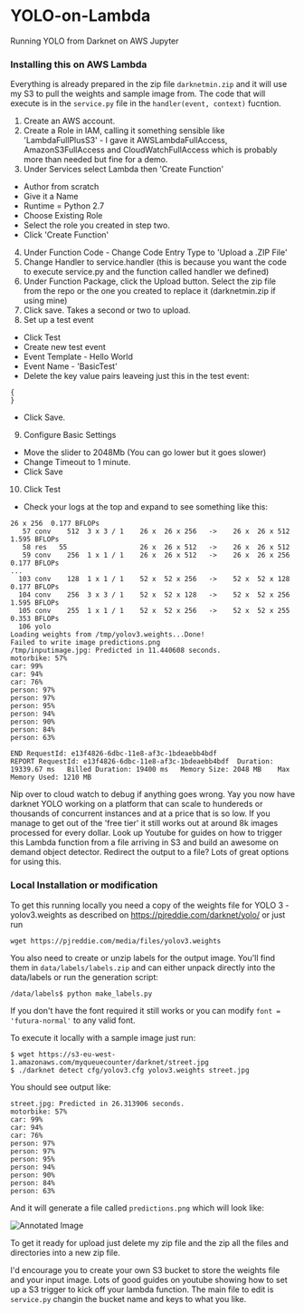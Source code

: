 # YOLO-on-Lambda
Running YOLO from Darknet on AWS Jupyter


### Installing this on AWS Lambda
Everything is already prepared in the zip file `darknetmin.zip` and it will use my S3 to pull the weights and sample image from.  The code that will execute is in the `service.py` file in the `handler(event, context)` fucntion.

1. Create an AWS account.
2. Create a Role in IAM, calling it something sensible like 'LambdaFullPlusS3' - I gave it AWSLambdaFullAccess, AmazonS3FullAccess and CloudWatchFullAccess which is probably more than needed but fine for a demo.
3. Under Services select Lambda then 'Create Function'
 - Author from scratch
 - Give it a Name
 - Runtime = Python 2.7
 - Choose Existing Role
 - Select the role you created in step two.
 - Click 'Create Function'
4. Under Function Code - Change Code Entry Type to 'Upload a .ZIP File'
5. Change Handler to service.handler (this is because you want the code to execute service.py and the function called handler we defined)
6. Under Function Package, click the Upload button.  Select the zip file from the repo or the one you created to replace it (darknetmin.zip if using mine)
7. Click save.
Takes a second or two to upload.
8. Set up a test event
 - Click Test
 - Create new test event
 - Event Template - Hello World
 - Event Name - 'BasicTest'
 - Delete the key value pairs leaveing just this in the test event:
```
{
}
```
 - Click Save.
9. Configure Basic Settings
 - Move the slider to 2048Mb (You can go lower but it goes slower)
 - Change Timeout to 1 minute.
 - Click Save
10. Click Test
 - Check your logs at the top and expand to see something like this:
```
26 x 256  0.177 BFLOPs
   57 conv    512  3 x 3 / 1    26 x  26 x 256   ->    26 x  26 x 512  1.595 BFLOPs
   58 res   55                  26 x  26 x 512   ->    26 x  26 x 512
   59 conv    256  1 x 1 / 1    26 x  26 x 512   ->    26 x  26 x 256  0.177 BFLOPs
...
  103 conv    128  1 x 1 / 1    52 x  52 x 256   ->    52 x  52 x 128  0.177 BFLOPs
  104 conv    256  3 x 3 / 1    52 x  52 x 128   ->    52 x  52 x 256  1.595 BFLOPs
  105 conv    255  1 x 1 / 1    52 x  52 x 256   ->    52 x  52 x 255  0.353 BFLOPs
  106 yolo
Loading weights from /tmp/yolov3.weights...Done!
Failed to write image predictions.png
/tmp/inputimage.jpg: Predicted in 11.440608 seconds.
motorbike: 57%
car: 99%
car: 94%
car: 76%
person: 97%
person: 97%
person: 95%
person: 94%
person: 90%
person: 84%
person: 63%

END RequestId: e13f4826-6dbc-11e8-af3c-1bdeaebb4bdf
REPORT RequestId: e13f4826-6dbc-11e8-af3c-1bdeaebb4bdf	Duration: 19339.67 ms	Billed Duration: 19400 ms 	Memory Size: 2048 MB	Max Memory Used: 1210 MB	

```
Nip over to cloud watch to debug if anything goes wrong.  Yay you now have darknet YOLO working on a platform that can scale to hundereds or thousands of concurrent instances and at a price that is so low.  If you manage to get out of the 'free tier' it still works out at around 8k images processed for every dollar.  Look up Youtube for guides on how to trigger this Lambda function from a file arriving in S3 and build an awesome on demand object detector.  Redirect the output to a file?  Lots of great options for using this.


### Local Installation or modification
To get this running locally you need a copy of the weights file for YOLO 3 - yolov3.weights as described on
https://pjreddie.com/darknet/yolo/
or just run
```
wget https://pjreddie.com/media/files/yolov3.weights
```
You also need to create or unzip labels for the output image.  You'll find them in `data/labels/labels.zip` and can either unpack directly into the data/labels or run the generation script:
```
/data/labels$ python make_labels.py
```
If you don't have the font required it still works or you can modify `font = 'futura-normal'` to any valid font. 

To execute it locally with a sample image just run:
```
$ wget https://s3-eu-west-1.amazonaws.com/myqueuecounter/darknet/street.jpg
$ ./darknet detect cfg/yolov3.cfg yolov3.weights street.jpg
```

You should see output like:
```
street.jpg: Predicted in 26.313906 seconds.
motorbike: 57%
car: 99%
car: 94%
car: 76%
person: 97%
person: 97%
person: 95%
person: 94%
person: 90%
person: 84%
person: 63%
```
And it will generate a file called `predictions.png` which will look like:

![Annotated Image](https://s3.amazonaws.com/myqueuecounter/darknet/predictions.png)

To get it ready for upload just delete my zip file and the zip all the files and directories into a new zip file.

I'd encourage you to create your own S3 bucket to store the weights file and your input image.  Lots of good guides on youtube showing how to set up a S3 trigger to kick off your lambda function.  The main file to edit is `service.py` changin the bucket name and keys to what you like.
